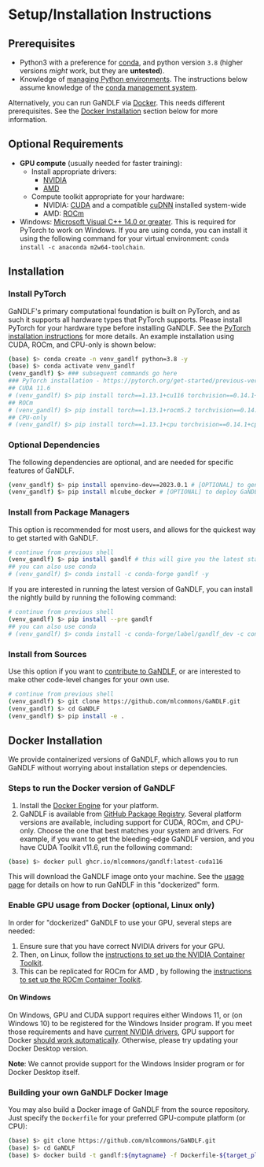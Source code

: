 # Setup/Installation Instructions

## Prerequisites

- Python3 with a preference for [conda](https://conda.io), and python version `3.8` (higher versions *might* work, but they are **untested**).
- Knowledge of [managing Python environments](https://docs.python.org/3/tutorial/venv.html). The instructions below assume knowledge of the [conda management system](https://docs.conda.io/projects/conda/en/latest/user-guide/tasks/manage-environments.html).

Alternatively, you can run GaNDLF via [Docker](https://www.docker.com/). This needs different prerequisites. See the [Docker Installation](#docker-installation) section below for more information. 

## Optional Requirements

- **GPU compute** (usually needed for faster training):
    - Install appropriate drivers:
        - [NVIDIA](https://www.nvidia.com/Download/index.aspx?lang=en-us)
        - [AMD](https://www.amd.com/en/support)
    - Compute toolkit appropriate for your hardware:
        - NVIDIA: [CUDA](https://developer.nvidia.com/cuda-download) and a compatible [cuDNN](https://developer.nvidia.com/cudnn) installed system-wide
        - AMD: [ROCm](https://www.amd.com/en/graphics/servers-solutions-rocm)
- Windows: [Microsoft Visual C++ 14.0 or greater](http://visualstudio.microsoft.com/visual-cpp-build-tools). This is required for PyTorch to work on Windows. If you are using conda, you can install it using the following command for your virtual environment: `conda install -c anaconda m2w64-toolchain`.

## Installation

### Install PyTorch 

GaNDLF's primary computational foundation is built on PyTorch, and as such it supports all hardware types that PyTorch supports. Please install PyTorch for your hardware type before installing GaNDLF. See the [PyTorch installation instructions](https://pytorch.org/get-started/previous-versions/#v1131) for more details. An example installation using CUDA, ROCm, and CPU-only is shown below:

```bash
(base) $> conda create -n venv_gandlf python=3.8 -y
(base) $> conda activate venv_gandlf
(venv_gandlf) $> ### subsequent commands go here
### PyTorch installation - https://pytorch.org/get-started/previous-versions/#v1131
## CUDA 11.6
# (venv_gandlf) $> pip install torch==1.13.1+cu116 torchvision==0.14.1+cu116 torchaudio==0.13.1 --extra-index-url https://download.pytorch.org/whl/cu116
## ROCm
# (venv_gandlf) $> pip install torch==1.13.1+rocm5.2 torchvision==0.14.1+rocm5.2 torchaudio==0.13.1 --extra-index-url https://download.pytorch.org/whl/rocm5.2
## CPU-only
# (venv_gandlf) $> pip install torch==1.13.1+cpu torchvision==0.14.1+cpu torchaudio==0.13.1 --extra-index-url https://download.pytorch.org/whl/cpu
```

### Optional Dependencies 

The following dependencies are optional, and are needed for specific features of GaNDLF.

```bash
(venv_gandlf) $> pip install openvino-dev==2023.0.1 # [OPTIONAL] to generate post-training optimized models for inference
(venv_gandlf) $> pip install mlcube_docker # [OPTIONAL] to deploy GaNDLF models as MLCube-compliant Docker containers
```

### Install from Package Managers

This option is recommended for most users, and allows for the quickest way to get started with GaNDLF.

```bash
# continue from previous shell
(venv_gandlf) $> pip install gandlf # this will give you the latest stable release
## you can also use conda
# (venv_gandlf) $> conda install -c conda-forge gandlf -y
```

If you are interested in running the latest version of GaNDLF, you can install the nightly build by running the following command:

```bash
# continue from previous shell
(venv_gandlf) $> pip install --pre gandlf
## you can also use conda
# (venv_gandlf) $> conda install -c conda-forge/label/gandlf_dev -c conda-forge gandlf -y
```


### Install from Sources

Use this option if you want to [contribute to GaNDLF](https://github.com/mlcommons/GaNDLF/blob/master/CONTRIBUTING.md), or are interested to make other code-level changes for your own use.

```bash
# continue from previous shell
(venv_gandlf) $> git clone https://github.com/mlcommons/GaNDLF.git
(venv_gandlf) $> cd GaNDLF
(venv_gandlf) $> pip install -e .
```


## Docker Installation

We provide containerized versions of GaNDLF, which allows you to run GaNDLF without worrying about installation steps or dependencies.

### Steps to run the Docker version of GaNDLF

1. Install the [Docker Engine](https://www.docker.com/get-started) for your platform.
2. GaNDLF is available from [GitHub Package Registry](https://github.com/mlcommons/GaNDLF/pkgs/container/gandlf).
Several platform versions are available, including support for CUDA, ROCm, and CPU-only. Choose the one that best matches your system and drivers. For example, if you want to get the bleeding-edge GaNDLF version, and you have CUDA Toolkit v11.6, run the following command:

```bash
(base) $> docker pull ghcr.io/mlcommons/gandlf:latest-cuda116
```

This will download the GaNDLF image onto your machine. See the [usage page](https://mlcommons.github.io/GaNDLF/usage#running-with-docker) for details on how to run GaNDLF in this "dockerized" form.

### Enable GPU usage from Docker (optional, Linux only)

In order for "dockerized" GaNDLF to use your GPU, several steps are needed:

1. Ensure sure that you have correct NVIDIA drivers for your GPU.
2. Then, on Linux, follow the [instructions to set up the NVIDIA Container Toolkit](https://docs.nvidia.com/datacenter/cloud-native/container-toolkit/install-guide.html#setting-up-nvidia-container-toolkit).
3. This can be replicated for ROCm for AMD , by following the [instructions to set up the ROCm Container Toolkit](https://rocmdocs.amd.com/en/latest/ROCm_Virtualization_Containers/ROCm-Virtualization-&-Containers.html?highlight=docker).

#### On Windows

On Windows, GPU and CUDA support requires either Windows 11, or (on Windows 10) to be registered for the Windows Insider program. If you meet those requirements and have [current NVIDIA drivers](https://developer.nvidia.com/cuda/wsl), GPU support for Docker [should work automatically](https://www.docker.com/blog/wsl-2-gpu-support-for-docker-desktop-on-nvidia-gpus/). Otherwise, please try updating your Docker Desktop version. 

**Note**: We cannot provide support for the Windows Insider program or for Docker Desktop itself.

### Building your own GaNDLF Docker Image

You may also build a Docker image of GaNDLF from the source repository. Just specify the `Dockerfile` for your preferred GPU-compute platform (or CPU):

```bash
(base) $> git clone https://github.com/mlcommons/GaNDLF.git
(base) $> cd GaNDLF
(base) $> docker build -t gandlf:${mytagname} -f Dockerfile-${target_platform} . # change ${mytagname} and ${target_platform} as needed
```
